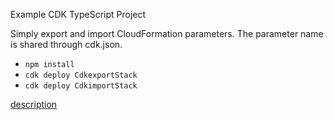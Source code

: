 Example CDK TypeScript Project

Simply export and import CloudFormation parameters.
The parameter name is shared through cdk.json.

* `npm install`
* `cdk deploy CdkexportStack`
* `cdk deploy CdkimportStack`

[description](https://note.figmentresearch.com/aws/cdkimportexport-context)
